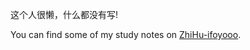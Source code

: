 这个人很懒，什么都没有写!

You can find some of my study notes on [ZhiHu-ifoyooo](https://www.zhihu.com/people/tian-cai-68-16).
